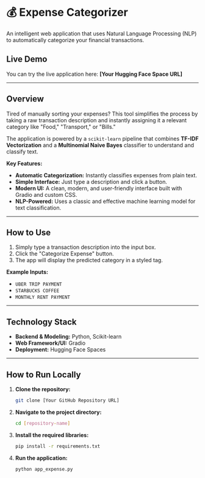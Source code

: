 # 💰 Expense Categorizer

An intelligent web application that uses Natural Language Processing (NLP) to automatically categorize your financial transactions.

## Live Demo

You can try the live application here: **[Your Hugging Face Space URL]**

---

## Overview

Tired of manually sorting your expenses? This tool simplifies the process by taking a raw transaction description and instantly assigning it a relevant category like "Food," "Transport," or "Bills."

The application is powered by a `scikit-learn` pipeline that combines **TF-IDF Vectorization** and a **Multinomial Naive Bayes** classifier to understand and classify text.

**Key Features:**
-   **Automatic Categorization:** Instantly classifies expenses from plain text.
-   **Simple Interface:** Just type a description and click a button.
-   **Modern UI:** A clean, modern, and user-friendly interface built with Gradio and custom CSS.
-   **NLP-Powered:** Uses a classic and effective machine learning model for text classification.

---

## How to Use

1.  Simply type a transaction description into the input box.
2.  Click the "Categorize Expense" button.
3.  The app will display the predicted category in a styled tag.

**Example Inputs:**
-   `UBER TRIP PAYMENT`
-   `STARBUCKS COFFEE`
-   `MONTHLY RENT PAYMENT`

---

## Technology Stack

-   **Backend & Modeling:** Python, Scikit-learn
-   **Web Framework/UI:** Gradio
-   **Deployment:** Hugging Face Spaces

---

## How to Run Locally

1.  **Clone the repository:**
    ```bash
    git clone [Your GitHub Repository URL]
    ```
2.  **Navigate to the project directory:**
    ```bash
    cd [repository-name]
    ```
3.  **Install the required libraries:**
    ```bash
    pip install -r requirements.txt
    ```
4.  **Run the application:**
    ```bash
    python app_expense.py
    ```
